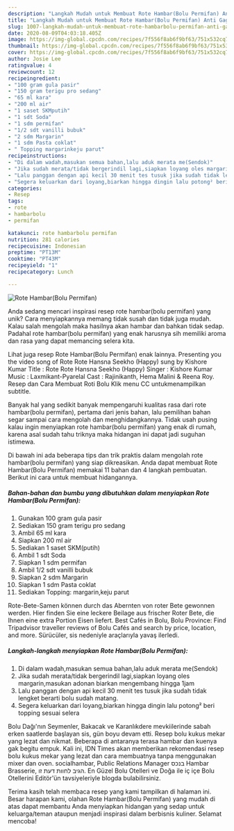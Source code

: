 ```yaml
---
description: "Langkah Mudah untuk Membuat Rote Hambar(Bolu Permifan) Anti Gagal"
title: "Langkah Mudah untuk Membuat Rote Hambar(Bolu Permifan) Anti Gagal"
slug: 1007-langkah-mudah-untuk-membuat-rote-hambarbolu-permifan-anti-gagal
date: 2020-08-09T04:03:18.405Z
image: https://img-global.cpcdn.com/recipes/7f556f8ab6f9bf63/751x532cq70/rote-hambarbolu-permifan-foto-resep-utama.jpg
thumbnail: https://img-global.cpcdn.com/recipes/7f556f8ab6f9bf63/751x532cq70/rote-hambarbolu-permifan-foto-resep-utama.jpg
cover: https://img-global.cpcdn.com/recipes/7f556f8ab6f9bf63/751x532cq70/rote-hambarbolu-permifan-foto-resep-utama.jpg
author: Josie Lee
ratingvalue: 4
reviewcount: 12
recipeingredient:
- "100 gram gula pasir"
- "150 gram terigu pro sedang"
- "65 ml kara"
- "200 ml air"
- "1 saset SKMputih"
- "1 sdt Soda"
- "1 sdm permifan"
- "1/2 sdt vanilli bubuk"
- "2 sdm Margarin"
- "1 sdm Pasta coklat"
- " Topping margarinkeju parut"
recipeinstructions:
- "Di dalam wadah,masukan semua bahan,lalu aduk merata me(Sendok)"
- "Jika sudah merata/tidak bergerindil lagi,siapkan loyang oles margarin,masukan adonan biarkan mengembang hingga 1jam"
- "Lalu panggan dengan api kecil 30 menit tes tusuk jika sudah tidak lengket berarti bolu sudah matang."
- "Segera keluarkan dari loyang,biarkan hingga dingin lalu potong² beri topping sesuai selera"
categories:
- Resep
tags:
- rote
- hambarbolu
- permifan

katakunci: rote hambarbolu permifan 
nutrition: 281 calories
recipecuisine: Indonesian
preptime: "PT13M"
cooktime: "PT43M"
recipeyield: "1"
recipecategory: Lunch

---
```



![Rote Hambar(Bolu Permifan)](https://img-global.cpcdn.com/recipes/7f556f8ab6f9bf63/751x532cq70/rote-hambarbolu-permifan-foto-resep-utama.jpg)

Anda sedang mencari inspirasi resep rote hambar(bolu permifan) yang unik? Cara menyiapkannya memang tidak susah dan tidak juga mudah. Kalau salah mengolah maka hasilnya akan hambar dan bahkan tidak sedap. Padahal rote hambar(bolu permifan) yang enak harusnya sih memiliki aroma dan rasa yang dapat memancing selera kita.

Lihat juga resep Rote Hambar(Bolu Permifan) enak lainnya. Presenting you the video song of Rote Rote Hansna Seekho (Happy) sung by Kishore Kumar Title : Rote Rote Hansna Seekho (Happy) Singer : Kishore Kumar Music : Laxmikant-Pyarelal Cast : Rajinikanth, Hema Malini &amp; Reena Roy. Resep dan Cara Membuat Roti Bolu Klik menu CC untukmenampilkan subtitle.

Banyak hal yang sedikit banyak mempengaruhi kualitas rasa dari rote hambar(bolu permifan), pertama dari jenis bahan, lalu pemilihan bahan segar sampai cara mengolah dan menghidangkannya. Tidak usah pusing kalau ingin menyiapkan rote hambar(bolu permifan) yang enak di rumah, karena asal sudah tahu triknya maka hidangan ini dapat jadi suguhan istimewa.


Di bawah ini ada beberapa tips dan trik praktis dalam mengolah rote hambar(bolu permifan) yang siap dikreasikan. Anda dapat membuat Rote Hambar(Bolu Permifan) memakai 11 bahan dan 4 langkah pembuatan. Berikut ini cara untuk membuat hidangannya.

<!--inarticleads1-->

##### Bahan-bahan dan bumbu yang dibutuhkan dalam menyiapkan Rote Hambar(Bolu Permifan):

1. Gunakan 100 gram gula pasir
1. Sediakan 150 gram terigu pro sedang
1. Ambil 65 ml kara
1. Siapkan 200 ml air
1. Sediakan 1 saset SKM(putih)
1. Ambil 1 sdt Soda
1. Siapkan 1 sdm permifan
1. Ambil 1/2 sdt vanilli bubuk
1. Siapkan 2 sdm Margarin
1. Siapkan 1 sdm Pasta coklat
1. Sediakan  Topping: margarin,keju parut


Rote-Bete-Samen können durch das Abernten von roter Bete gewonnen werden. Hier finden Sie eine leckere Beilage aus frischer Roter Bete, die Ihnen eine extra Portion Eisen liefert. Best Cafés in Bolu, Bolu Province: Find Tripadvisor traveller reviews of Bolu Cafés and search by price, location, and more. Sürücüler, sis nedeniyle araçlarıyla yavaş ilerledi. 

<!--inarticleads2-->

##### Langkah-langkah menyiapkan Rote Hambar(Bolu Permifan):

1. Di dalam wadah,masukan semua bahan,lalu aduk merata me(Sendok)
1. Jika sudah merata/tidak bergerindil lagi,siapkan loyang oles margarin,masukan adonan biarkan mengembang hingga 1jam
1. Lalu panggan dengan api kecil 30 menit tes tusuk jika sudah tidak lengket berarti bolu sudah matang.
1. Segera keluarkan dari loyang,biarkan hingga dingin lalu potong² beri topping sesuai selera


Bolu Dağı&#39;nın Seymenler, Bakacak ve Karanlıkdere mevkiilerinde sabah erken saatlerde başlayan sis, gün boyu devam etti. Resep bolu kukus mekar yang lezat dan nikmat. Beberapa di antaranya terasa hambar dan kuenya gak begitu empuk. Kali ini, IDN Times akan memberikan rekomendasi resep bolu kukus mekar yang lezat dan cara membuatnya tanpa menggunakan mixer dan oven. socialhambar, Public Relations Manager בנכס ‪Hambar Brasserie‬, הגיב לחוות דעת זו. En Güzel Bolu Otelleri ve Doğa ile iç içe Bolu Otellerini Editör&#39;ün tavsiyeleriyle blogda bulabilirsiniz. 

Terima kasih telah membaca resep yang kami tampilkan di halaman ini. Besar harapan kami, olahan Rote Hambar(Bolu Permifan) yang mudah di atas dapat membantu Anda menyiapkan hidangan yang sedap untuk keluarga/teman ataupun menjadi inspirasi dalam berbisnis kuliner. Selamat mencoba!
